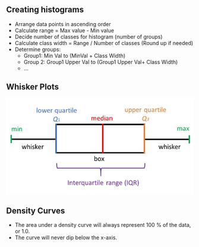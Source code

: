 ## Creating histograms
- Arrange data points in ascending order
- Calculate range = Max value - Min value
- Decide number of classes for histogram (number of groups)
- Calculate class width = Range / Number of classes (Round up if needed)
- Determine groups:
    - Group1: Min Val to (MinVal + Class Width)
    - Group 2: Group1 Upper Val to (Group1 Upper Val+ Class Width)
    - …

## Whisker Plots
![Whisker Plot](img/boxplot.png)

## Density Curves
- The area under a density curve will always represent 100 % of the data, or 1.0. 
- The curve will never dip below the x-axis. 